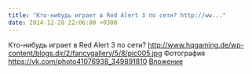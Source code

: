 ```yaml
---
title: "Кто-нибудь играет в Red Alert 3 по сети? http://ww..."
date: 2014-12-28 22:06:00 +0300
---
```


Кто-нибудь играет в Red Alert 3 по сети? http://www.hqgaming.de/wp-content/blogs.dir/2/fancygallery/5/8/pic005.jpg
Фотография
<a class="vk-attach" href="https://vk.com/photo41076938_349891810">https://vk.com/photo41076938_349891810</a>
<a class="vk-attach" href="https://vk.com/photo41076938_349891810">Вложение</a>
